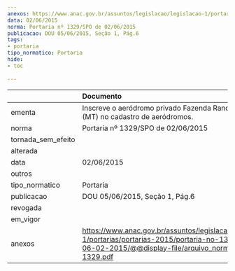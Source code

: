 ```yaml
---
anexos: https://www.anac.gov.br/assuntos/legislacao/legislacao-1/portarias/portarias-2015/portaria-no-1329-spo-de-06-02-2015/@@display-file/arquivo_norma/PA2015-1329.pdf
data: 02/06/2015
norma: Portaria nº 1329/SPO de 02/06/2015
publicacao: DOU 05/06/2015, Seção 1, Pág.6
tags:
- portaria
tipo_normatico: Portaria
hide: 
- toc 
 
---
```


|                    | Documento                                                                                                                                                         |
|:-------------------|:------------------------------------------------------------------------------------------------------------------------------------------------------------------|
| ementa             | Inscreve o aeródromo privado Fazenda Rancho Alegre (MT) no cadastro de aeródromos.                                                                                |
| norma              | Portaria nº 1329/SPO de 02/06/2015                                                                                                                                |
| tornada_sem_efeito |                                                                                                                                                                   |
| alterada           |                                                                                                                                                                   |
| data               | 02/06/2015                                                                                                                                                        |
| outros             |                                                                                                                                                                   |
| tipo_normatico     | Portaria                                                                                                                                                          |
| publicacao         | DOU 05/06/2015, Seção 1, Pág.6                                                                                                                                    |
| revogada           |                                                                                                                                                                   |
| em_vigor           |                                                                                                                                                                   |
| anexos             | https://www.anac.gov.br/assuntos/legislacao/legislacao-1/portarias/portarias-2015/portaria-no-1329-spo-de-06-02-2015/@@display-file/arquivo_norma/PA2015-1329.pdf |